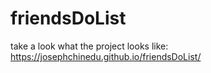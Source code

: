 # friendsDoList

take a look what the project looks like: https://josephchinedu.github.io/friendsDoList/
